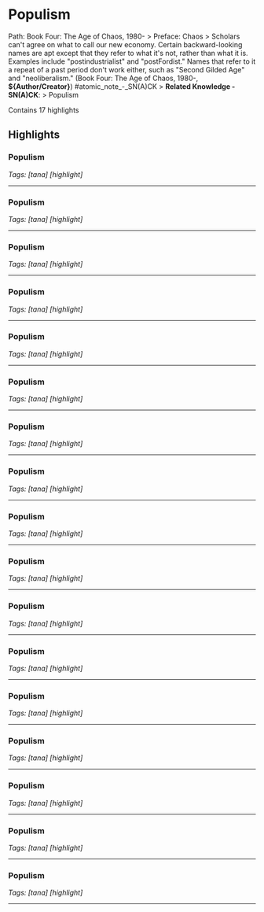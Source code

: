 # Populism

Path: Book Four: The Age of Chaos, 1980- > Preface: Chaos > Scholars can't agree on what to call our new economy. Certain backward-looking names are apt except that they refer to what it's not, rather than what it is. Examples include "postindustrialist" and "postFordist." Names that refer to it a repeat of a past period don't work either, such as "Second Gilded Age" and "neoliberalism." (Book Four: The Age of Chaos, 1980-, __${Author/Creator}__) #atomic_note_-_SN(A)CK > **Related Knowledge - SN(A)CK**: > Populism

Contains 17 highlights

## Highlights

### Populism  
*Tags: [tana] [highlight]*

---

### Populism  
*Tags: [tana] [highlight]*

---

### Populism  
*Tags: [tana] [highlight]*

---

### Populism  
*Tags: [tana] [highlight]*

---

### Populism  
*Tags: [tana] [highlight]*

---

### Populism  
*Tags: [tana] [highlight]*

---

### Populism  
*Tags: [tana] [highlight]*

---

### Populism  
*Tags: [tana] [highlight]*

---

### Populism  
*Tags: [tana] [highlight]*

---

### Populism  
*Tags: [tana] [highlight]*

---

### Populism  
*Tags: [tana] [highlight]*

---

### Populism  
*Tags: [tana] [highlight]*

---

### Populism  
*Tags: [tana] [highlight]*

---

### Populism  
*Tags: [tana] [highlight]*

---

### Populism  
*Tags: [tana] [highlight]*

---

### Populism  
*Tags: [tana] [highlight]*

---

### Populism  
*Tags: [tana] [highlight]*

---

